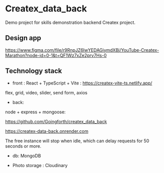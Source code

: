 # Createx_data_back

Demo project for skills demonstration backend Createx project.

## Design app

https://www.figma.com/file/r9RnpJZ6IwYEDAGiymdXBj/YouTube-Createx-Marathon?node-id=0-1&t=QF1Wz7xZe2prv7Hs-0

## Technology stack

- front :
  React + TypeScript + Vite : https://createx-vite-ts.netlify.app/

flex, grid, video, slider, send form, axios

- back:

node + express + mongoose:

https://github.com/Goingforth/createx_data_back

https://createx-data-back.onrender.com

The free instance will stop when idle, which can delay requests for 50 seconds or more.

- db: MongoDB

- Photo storage : Cloudinary
